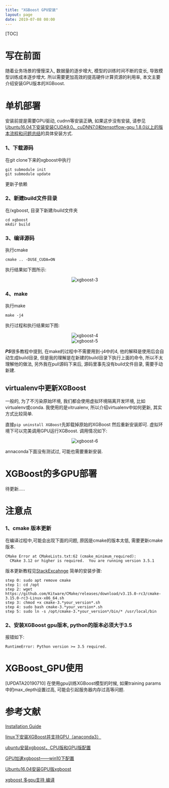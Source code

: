 ```yaml
---
title: "XGBoost GPU安装"
layout: page
date: 2019-07-08 00:00
---
```

[TOC]

# 写在前面
随着业务场景的慢慢深入, 数据量的逐步增大, 模型的训练时间不断的变长, 导致模型训练成本逐步增大. 所以需要更加高效的提高硬件计算资源的利用率, 本文主要介绍安装GPU版本的XGBoost.
# 单机部署
安装前提是需要GPU驱动, cudnn等安装正确, 如果这步没有安装, 请参见[Ubuntu16.04下安装安装CUDA9.0、cuDNN7.0和tensotflow-gpu 1.8.0以上的版本流程和问题总结](https://sthsf.github.io/wiki/Algorithm/DeepLearning/Tensorflow%E5%AD%A6%E4%B9%A0%E7%AC%94%E8%AE%B0/Tensorflow%E5%9F%BA%E7%A1%80%E7%9F%A5%E8%AF%86---Tensorflow-gpu%E7%89%88%E6%9C%AC%E5%AE%89%E8%A3%85(2).html)的具体安装方式.
### 1、下载源码
在git clone下来的xgboost中执行
```
git submodule init
git submodule update
```
更新子依赖
### 2、新建build文件目录
在/xgboost, 目录下新建/build文件夹
```
cd xgboost
mkdir build
```
### 3、编译源码
执行cmake
```
cmake .. -DUSE_CUDA=ON
```
执行结果如下图所示:
<center><img src="/wiki/static/images/essemble/xgboost/xgboost_3.jpg" alt="xgboost-3"/></center>

### 4、make
执行make
```
make -j4
```
执行过程和执行结果如下图:
<center><img src="/wiki/static/images/essemble/xgboost/xgboost_4.jpg" alt="xgboost-4"/></center>

<center><img src="/wiki/static/images/essemble/xgboost/xgboost_5.jpg" alt="xgboost-5"/></center>

***PS***很多教程中提到, 在make的过程中不需要用到-j4中的4, 他的解释是使用后会自动生成build目录, 但是我的理解是在新建的build目录下执行上面的命令, 所以不太理解他的做法, 另外我在pull源码下来后, 源码里事先没有build文件目录, 需要手动新建.

## virtualenv中更新XGBoost
一般的, 为了不污染原始环境, 我们都会使用虚拟环境隔离开发环境, 比如virtualenv或conda. 我使用的是vitrualenv, 所以介绍virtualenv中如何更新, 其实方式比较简单.

直接```pip uninstall XGBoost```先卸载掉原始的XGBoost 然后重新安装即可. 虚拟环境下可以完美调用GPU运行XGBoost.
调用情况如下:
<center><img src="/wiki/static/images/essemble/xgboost/xgboost_6.jpg" alt="xgboost-6"/></center>

annaconda下面没有测试过, 可能也需要重新安装.

# XGBoost的多GPU部署
待更新.....

# 注意点
### 1、cmake 版本更新
在编译过程中,可能会出现下面的问题, 原因是cmake的版本太低, 需要更新cmake版本.
```
CMake Error at CMakeLists.txt:62 (cmake_minimum_required):
  CMake 3.12 or higher is required.  You are running version 3.5.1
```
版本更新教程见[StackExcahnge](https://askubuntu.com/questions/829310/how-to-upgrade-cmake-in-ubuntu)
简单的安装步骤:
```
step 0: sudo apt remove cmake
step 1: cd /opt
step 2: wget https://github.com/Kitware/CMake/releases/download/v3.15.0-rc3/cmake-3.15.0-rc3-Linux-x86_64.sh
step 3: chmod +x cmake-3.*your_version*.sh
step 4: sudo bash cmake-3.*your_version*.sh
step 5: sudo ln -s /opt/cmake-3.*your_version*/bin/* /usr/local/bin
```

### 2、安装XGBoost gpu版本, python的版本必须大于3.5
报错如下:
```
RuntimeError: Python version >= 3.5 required.
```

# XGBoost_GPU使用
[UPDATA20190710]
在使用gpu训练XGBoost模型的时候, 如果training params中的max_depth设置过高, 可能会引起服务器内存过高等问题.



# 参考文献
[Installation Guide](https://xgboost.readthedocs.io/en/latest/build.html#building-with-gpu-support)

[linux下安装XGBoost并支持GPU（anaconda3）](https://blog.csdn.net/wl2858623940/article/details/80546140)

[ubuntu安装xgboost，CPU版和GPU版配置](https://blog.csdn.net/u011587516/article/details/78995186)

[GPU加速xgboost——win10下配置](https://blog.csdn.net/voidfaceless/article/details/78338678)

[Ubuntu16.04安装GPU版xgboost](https://blog.csdn.net/Perfect_Accepted/article/details/81989486)

[xgboost 多gpu支持 编译](https://www.cnblogs.com/kdyi/p/10636988.html)